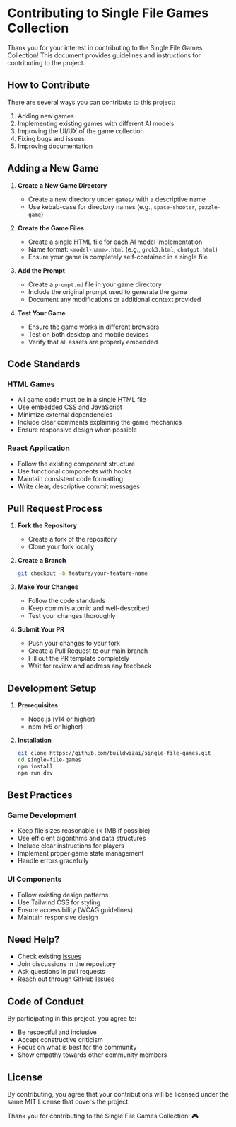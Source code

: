 # Contributing to Single File Games Collection

Thank you for your interest in contributing to the Single File Games Collection! This document provides guidelines and instructions for contributing to the project.

## How to Contribute

There are several ways you can contribute to this project:

1. Adding new games
2. Implementing existing games with different AI models
3. Improving the UI/UX of the game collection
4. Fixing bugs and issues
5. Improving documentation

## Adding a New Game

1. **Create a New Game Directory**
   - Create a new directory under `games/` with a descriptive name
   - Use kebab-case for directory names (e.g., `space-shooter`, `puzzle-game`)

2. **Create the Game Files**
   - Create a single HTML file for each AI model implementation
   - Name format: `<model-name>.html` (e.g., `grok3.html`, `chatgpt.html`)
   - Ensure your game is completely self-contained in a single file

3. **Add the Prompt**
   - Create a `prompt.md` file in your game directory
   - Include the original prompt used to generate the game
   - Document any modifications or additional context provided

4. **Test Your Game**
   - Ensure the game works in different browsers
   - Test on both desktop and mobile devices
   - Verify that all assets are properly embedded

## Code Standards

### HTML Games
- All game code must be in a single HTML file
- Use embedded CSS and JavaScript
- Minimize external dependencies
- Include clear comments explaining the game mechanics
- Ensure responsive design when possible

### React Application
- Follow the existing component structure
- Use functional components with hooks
- Maintain consistent code formatting
- Write clear, descriptive commit messages

## Pull Request Process

1. **Fork the Repository**
   - Create a fork of the repository
   - Clone your fork locally

2. **Create a Branch**
   ```bash
   git checkout -b feature/your-feature-name
   ```

3. **Make Your Changes**
   - Follow the code standards
   - Keep commits atomic and well-described
   - Test your changes thoroughly

4. **Submit Your PR**
   - Push your changes to your fork
   - Create a Pull Request to our main branch
   - Fill out the PR template completely
   - Wait for review and address any feedback

## Development Setup

1. **Prerequisites**
   - Node.js (v14 or higher)
   - npm (v6 or higher)

2. **Installation**
   ```bash
   git clone https://github.com/buildwizai/single-file-games.git
   cd single-file-games
   npm install
   npm run dev
   ```

## Best Practices

### Game Development
- Keep file sizes reasonable (< 1MB if possible)
- Use efficient algorithms and data structures
- Include clear instructions for players
- Implement proper game state management
- Handle errors gracefully

### UI Components
- Follow existing design patterns
- Use Tailwind CSS for styling
- Ensure accessibility (WCAG guidelines)
- Maintain responsive design

## Need Help?

- Check existing [issues](https://github.com/buildwizai/single-file-games/issues)
- Join discussions in the repository
- Ask questions in pull requests
- Reach out through GitHub Issues

## Code of Conduct

By participating in this project, you agree to:

- Be respectful and inclusive
- Accept constructive criticism
- Focus on what is best for the community
- Show empathy towards other community members

## License

By contributing, you agree that your contributions will be licensed under the same MIT License that covers the project.

Thank you for contributing to the Single File Games Collection! 🎮